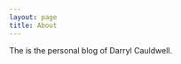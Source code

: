 ```yaml
---
layout: page
title: About
---
```


<p class="message">
  The is the personal blog of Darryl Cauldwell.
</p>
